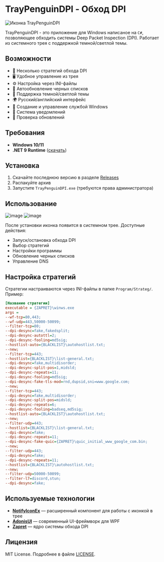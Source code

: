 # TrayPenguinDPI - Обход DPI

![Иконка TrayPenguinDPI](https://github.com/zhivem/TrayPenguinDPI/blob/master/penguin_icon.ico)

TrayPenguinDPI - это приложение для Windows написаное на `C#`, позволяющее обходить системы Deep Packet Inspection (DPI). Работает из системного трея с поддержкой темной/светлой темы.

## Возможности

- 🚀 Несколько стратегий обхода DPI
- 🖥️ Удобное управление из трея
- ⚙️ Настройка через INI-файлы
- 🔄 Автообновление черных списков
- 🌙 Поддержка темной/светлой темы
- 🌍 Русский/английский интерфейс
- 🔧 Создание и управление службой Windows
- 🔔 Система уведомлений
- 🔄 Проверка обновлений

## Требования

- **Windows 10/11**
- **.NET 9 Runtime** ([скачать](https://dotnet.microsoft.com/ru-ru/download))

## Установка

1. Скачайте последнюю версию в разделе [Releases](https://github.com/zhivem/TrayPenguinDPI/releases)
2. Распакуйте архив
3. Запустите `TrayPenguinDPI.exe` (требуются права администратора)

## Использование
![image](https://github.com/user-attachments/assets/a1b6791b-c67f-44e3-826a-039540c187b3)
![image](https://github.com/user-attachments/assets/99f23d6d-b10b-4ffc-a96a-d7153755a485)

После установки иконка появится в системном трее. Доступные действия:

- Запуск/остановка обхода DPI
- Выбор стратегий
- Настройки программы
- Обновление черных списков
- Управление DNS

## Настройка стратегий

Стратегии настраиваются через INI-файлы в папке `Program/Strateg/`. Пример:

```ini
[Название стратегии]
executable = {ZAPRET}\winws.exe
args = 
--wf-tcp=80,443;
--wf-udp=443,50000-50099;
--filter-tcp=80;
--dpi-desync=fake,fakedsplit;
--dpi-desync-autottl=2;
--dpi-desync-fooling=md5sig;
--hostlist-auto={BLACKLIST}\autohostlist.txt;
--new;
--filter-tcp=443;
--hostlist={BLACKLIST}\list-general.txt;
--dpi-desync=fake,multidisorder;
--dpi-desync-split-pos=1,midsld;
--dpi-desync-repeats=11;
--dpi-desync-fooling=md5sig;
--dpi-desync-fake-tls-mod=rnd,dupsid,sni=www.google.com;
--new;
--filter-tcp=443;
--dpi-desync=fake,multidisorder;
--dpi-desync-split-pos=midsld;
--dpi-desync-repeats=6;
--dpi-desync-fooling=badseq,md5sig;
--hostlist-auto={BLACKLIST}\autohostlist.txt;
--new;
--filter-udp=443;
--hostlist={BLACKLIST}\list-general.txt;
--dpi-desync=fake;
--dpi-desync-repeats=11;
--dpi-desync-fake-quic={ZAPRET}\quic_initial_www_google_com.bin;
--new;
--filter-udp=443;
--dpi-desync=fake;
--dpi-desync-repeats=11;
--hostlist={BLACKLIST}\autohostlist.txt;
--new;
--filter-udp=50000-50099;
--filter-l7=discord,stun;
--dpi-desync=fake;
```

## Используемые технологии

- **[NotifyIconEx](https://github.com/lemutec/NotifyIconEx)** — расширенный компонент для работы с иконкой в трее  
- **[AdonisUI](https://github.com/benruehl/adonis-ui)** — современный UI-фреймворк для WPF  
- **[Zapret](https://github.com/bol-van/zapret)** — ядро системы обхода DPI  

## Лицензия

MIT License. Подробнее в файле [LICENSE](https://raw.githubusercontent.com/zhivem/TrayPenguinDPI/refs/heads/master/LICENSE.txt).
